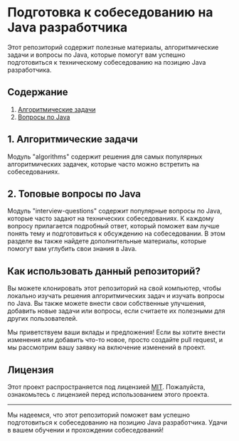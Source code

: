 # Подготовка к собеседованию на Java разработчика

Этот репозиторий содержит полезные материалы, алгоритмические задачи и вопросы по Java, которые помогут вам успешно
подготовиться к техническому собеседованию на позицию Java разработчика.

## Содержание

1. [Алгоритмические задачи](./algorithms)
2. [Вопросы по Java](./interview-questions)

## 1. Алгоритмические задачи

Модуль "algorithms" содержит решения для самых популярных алгоритмических задачек, которые часто можно встретить на
собеседованиях.

## 2. Топовые вопросы по Java

Модуль "interview-questions" содержит популярные вопросы по Java, которые часто задают на технических собеседованиях.
К каждому вопросу прилагается подробный ответ, который поможет вам лучше понять тему и подготовиться к обсуждению на
собеседовании. В этом разделе вы также найдете дополнительные материалы, которые помогут вам углубить свои знания в
Java.

## Как использовать данный репозиторий?

Вы можете клонировать этот репозиторий на свой компьютер, чтобы локально изучать решения алгоритмических задач и изучать
вопросы по Java. Вы также можете внести свои собственные улучшения, добавить новые задачи или вопросы, если считаете их
полезными для других пользователей.

Мы приветствуем ваши вклады и предложения! Если вы хотите внести изменения или добавить что-то новое, просто создайте
pull request, и мы рассмотрим вашу заявку на включение изменений в проект.

## Лицензия

Этот проект распространяется под лицензией [MIT](./LICENSE). Пожалуйста, ознакомьтесь с лицензией перед использованием
этого проекта.

-------------------------------------------------------------------------------

Мы надеемся, что этот репозиторий поможет вам успешно подготовиться к собеседованию на позицию Java разработчика. Удачи
в вашем обучении и прохождении собеседований!